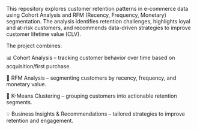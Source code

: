 This repository explores customer retention patterns in e-commerce data using Cohort Analysis and RFM (Recency, Frequency, Monetary) segmentation.
The analysis identifies retention challenges, highlights loyal and at-risk customers, and recommends data-driven strategies to improve customer lifetime value (CLV).

The project combines:

📊 Cohort Analysis – tracking customer behavior over time based on acquisition/first purchase.

🧮 RFM Analysis – segmenting customers by recency, frequency, and monetary value.

🤖 K-Means Clustering – grouping customers into actionable retention segments.

💡 Business Insights & Recommendations – tailored strategies to improve retention and engagement.
